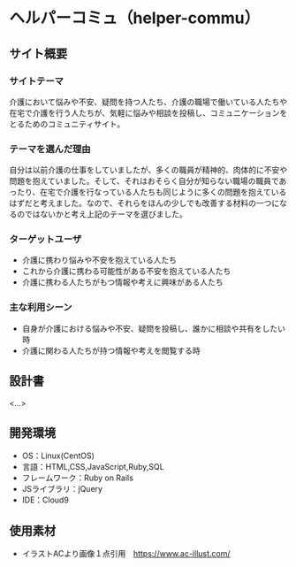 # ヘルパーコミュ（helper-commu）

## サイト概要

### サイトテーマ
介護において悩みや不安、疑問を持つ人たち、介護の職場で働いている人たちや在宅で介護を行う人たちが、気軽に悩みや相談を投稿し、コミュニケーションをとるためのコミュニティサイト。

### テーマを選んだ理由
自分は以前介護の仕事をしていましたが、多くの職員が精神的、肉体的に不安や問題を抱えていました。そして、それはおそらく自分が知らない職場の職員であったり、在宅で介護を行なっている人たちも同じように多くの問題を抱えているはずだと考えました。なので、それらをほんの少しでも改善する材料の一つになるのではないかと考え上記のテーマを選びました。

### ターゲットユーザ
- 介護に携わり悩みや不安を抱えている人たち
- これから介護に携わる可能性がある不安を抱えている人たち
- 介護に携わる人たちがもつ情報や考えに興味がある人たち

### 主な利用シーン
- 自身が介護における悩みや不安、疑問を投稿し、誰かに相談や共有をしたい時
- 介護に関わる人たちが持つ情報や考えを閲覧する時

## 設計書
<...>

## 開発環境
- OS：Linux(CentOS)
- 言語：HTML,CSS,JavaScript,Ruby,SQL
- フレームワーク：Ruby on Rails
- JSライブラリ：jQuery
- IDE：Cloud9

## 使用素材
- イラストACより画像１点引用　https://www.ac-illust.com/
